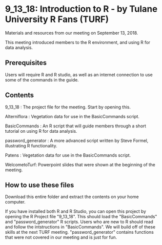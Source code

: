 # 9_13_18: Introduction to R - by Tulane University R Fans (TURF)

Materials and resources from our meeting on September 13, 2018. 

This meeting introduced members to the R environment, and using R for data analysis.

## Prerequisites

Users will require R and R studio, as well as an internet connection to use some of the commands in the guide.

## Contents

9_13_18 : The project file for the meeting. Start by opening this.

Alterniflora : Vegetation data for use in the BasicCommands script.

BasicCommands : An R script that will guide members through a short tutorial on using R for data analysis.

password_generator : A more advanced script written by Steve Formel, illustrating R functionality.

Patens : Vegetation data for use in the BasicCommands script.

WelcometoTurf: Powerpoint slides that were shown at the beginning of the meeting.

## How to use these files

Download this entire folder and extract the contents on your home computer.

If you have installed both R and R Studio, you can open this project by opening the R Project file "9_13_18". This should load the "BasicCommands" and "password_generator" R scripts. Users who are new to R should read and follow the intstructions in "BasicCommands". We will build off of these skills at the next TURF meeting. "password_generator" contains functions that were not covered in our meeting and is just for fun. 
